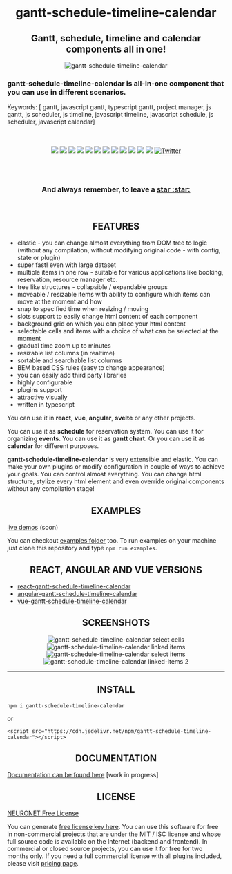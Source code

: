 <h1 align="center">gantt-schedule-timeline-calendar</h1>

<h2 align="center">Gantt, schedule, timeline and calendar components all in one!</h2>

<p align="center">
  <img src="https://neuronet.io/screenshots/mainapp.jpg" alt="gantt-schedule-timeline-calendar">
</p>

<h3>gantt-schedule-timeline-calendar is all-in-one component that you can use in different scenarios.</h3>
Keywords: [ gantt, javascript gantt, typescript gantt, project manager, js gantt, js scheduler, js timeline, javascript timeline, javascript schedule, js scheduler, javascript calendar]
<br/><br/><br/>
<p align="center">
  <img src="https://snyk.io/test/github/neuronetio/gantt-schedule-timeline-calendar/badge.svg">
  <img src="https://img.badgesize.io/neuronetio/gantt-schedule-timeline-calendar/master/dist/gstc.esm.min.js?compression=gzip">
  <img src="https://img.shields.io/npm/dm/gantt-schedule-timeline-calendar.svg">
  <img src="https://badge.fury.io/js/gantt-schedule-timeline-calendar.svg">
  <img src="https://img.shields.io/david/dev/neuronetio/gantt-schedule-timeline-calendar">
  <img src="https://img.shields.io/github/issues/neuronetio/gantt-schedule-timeline-calendar">
  <img src="https://img.shields.io/github/last-commit/neuronetio/gantt-schedule-timeline-calendar">
  <img src="https://img.shields.io/github/commit-activity/m/neuronetio/gantt-schedule-timeline-calendar">
  <a href="https://github.com/neuronetio/gantt-schedule-timeline-calendar"><img src="https://neuronet.io/screenshots/github.svg"></a>
  <img src="https://neuronet.io/screenshots/typescript.svg">
  <img src="https://neuronet.io/screenshots/eslint.svg">
  <img src="https://neuronet.io/screenshots/jest_1.svg">
  <a href="https://twitter.com/intent/tweet?text=Wow:&url=https%3A%2F%2Fgithub.com%2Fneuronetio%2Fgantt-schedule-timeline-calendar"><img alt="Twitter" src="https://img.shields.io/twitter/url/https/github.com/neuronetio/gantt-schedule-timeline-calendar?style=social"></a>
</p>
<br>
<br />
<h3 align="center">And always remember, to leave a <a href="https://github.com/neuronetio/gantt-schedule-timeline-calendar">star :star:</a></h3>
<br />

<h2 align="center">FEATURES</h2>

- elastic - you can change almost everything from DOM tree to logic (without any compilation, without modifying original code - with config, state or plugin)
- super fast! even with large dataset
- multiple items in one row - suitable for various applications like booking, reservation, resource manager etc.
- tree like structures - collapsible / expandable groups
- moveable / resizable items with ability to configure which items can move at the moment and how
- snap to specified time when resizing / moving
- slots support to easily change html content of each component
- background grid on which you can place your html content
- selectable cells and items with a choice of what can be selected at the moment
- gradual time zoom up to minutes
- resizable list columns (in realtime)
- sortable and searchable list columns
- BEM based CSS rules (easy to change appearance)
- you can easily add third party libraries
- highly configurable
- plugins support
- attractive visually
- written in typescript

<p>
You can use it in <strong>react</strong>, <strong>vue</strong>, <strong>angular</strong>, <strong>svelte</strong> or any other projects.
</p>

<p>
You can use it as <strong>schedule</strong> for reservation system. You can use it for organizing <strong>events</strong>. You can use it as <strong>gantt chart</strong>. Or you can use it as <strong>calendar</strong> for different purposes.
</p>

<p>
<strong>gantt-schedule-timeline-calendar</strong> is very extensible and elastic. You can make your own plugins or modify configuration in couple of ways to achieve your goals.
You can control almost everything. You can change html structure, stylize every html element and even override original components without any compilation stage!
</p>

<h2 align="center">EXAMPLES</h2>

[live demos](https://gantt-schedule-timeline-calendar.neuronet.io/examples) (soon)

You can checkout [examples folder](https://github.com/neuronetio/gantt-schedule-timeline-calendar/tree/master/examples) too.
To run examples on your machine just clone this repository and type `npm run examples`.

<h2 align="center">REACT, ANGULAR AND VUE VERSIONS</h2>

- [react-gantt-schedule-timeline-calendar](https://github.com/neuronetio/react-gantt-schedule-timeline-calendar)
- [angular-gantt-schedule-timeline-calendar](https://github.com/neuronetio/angular-gantt-schedule-timeline-calendar)
- [vue-gantt-schedule-timeline-calendar](https://github.com/neuronetio/vue-gantt-schedule-timeline-calendar)

<h2 align="center">SCREENSHOTS</h2>

<p align="center">
  <img src="https://neuronet.io/screenshots/select-cells.gif" alt="gantt-schedule-timeline-calendar select cells">
  <br />
  <img src="https://neuronet.io/screenshots/linked-items-2.gif" alt="gantt-schedule-timeline-calendar linked items">
  <br />
  <img src="https://neuronet.io/screenshots/select-items.gif" alt="gantt-schedule-timeline-calendar select items">
  <br />
  <img src="https://neuronet.io/screenshots/linked-items.gif" alt="gantt-schedule-timeline-calendar linked-items 2">
</p>
<hr />

<h2 align="center">INSTALL</h2>

`npm i gantt-schedule-timeline-calendar`

or

`<script src="https://cdn.jsdelivr.net/npm/gantt-schedule-timeline-calendar"></script>`

<h2 align="center">DOCUMENTATION</h2>

[Documentation can be found here](https://gantt-schedule-timeline-calendar.neuronet.io) [work in progress]

<h2 align="center">LICENSE</h2>

[NEURONET Free License](https://github.com/neuronetio/gantt-schedule-timeline-calendar/blob/master/LICENSE)

You can generate [free license key here](https://gstc.neuronet.io/free-key).
You can use this software for free in non-commercial projects that are under the MIT / ISC license and whose full source code is available on the Internet (backend and frontend).
In commercial or closed source projects, you can use it for free for two months only.
If you need a full commercial license with all plugins included, please visit [pricing page](https://gantt-schedule-timeline-calendar.neuronet.io/pricing).

